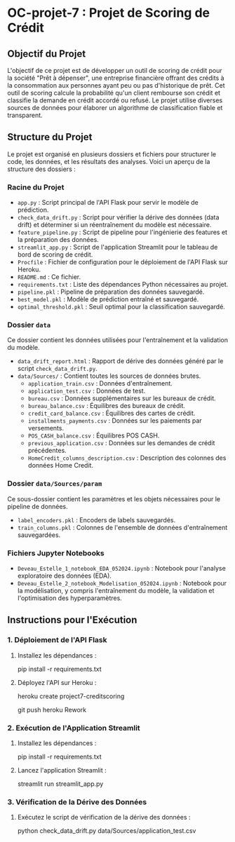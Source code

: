 # OC-projet-7 : Projet de Scoring de Crédit

## Objectif du Projet

L'objectif de ce projet est de développer un outil de scoring de crédit pour la société "Prêt à dépenser", une entreprise financière offrant des crédits à la consommation aux personnes ayant peu ou pas d'historique de prêt. Cet outil de scoring calcule la probabilité qu'un client rembourse son crédit et classifie la demande en crédit accordé ou refusé. Le projet utilise diverses sources de données pour élaborer un algorithme de classification fiable et transparent.

## Structure du Projet

Le projet est organisé en plusieurs dossiers et fichiers pour structurer le code, les données, et les résultats des analyses. Voici un aperçu de la structure des dossiers :

### Racine du Projet

- `app.py` : Script principal de l'API Flask pour servir le modèle de prédiction.
- `check_data_drift.py` : Script pour vérifier la dérive des données (data drift) et déterminer si un réentraînement du modèle est nécessaire.
- `feature_pipeline.py` : Script de pipeline pour l'ingénierie des features et la préparation des données.
- `streamlit_app.py` : Script de l'application Streamlit pour le tableau de bord de scoring de crédit.
- `Procfile` : Fichier de configuration pour le déploiement de l'API Flask sur Heroku.
- `README.md` : Ce fichier.
- `requirements.txt` : Liste des dépendances Python nécessaires au projet.
- `pipeline.pkl` : Pipeline de préparation des données sauvegardé.
- `best_model.pkl` : Modèle de prédiction entraîné et sauvegardé.
- `optimal_threshold.pkl` : Seuil optimal pour la classification sauvegardé.

### Dossier `data`

Ce dossier contient les données utilisées pour l'entraînement et la validation du modèle.

- `data_drift_report.html` : Rapport de dérive des données généré par le script `check_data_drift.py`.
- `data/Sources/` : Contient toutes les sources de données brutes.
  - `application_train.csv` : Données d'entraînement.
  - `application_test.csv` : Données de test.
  - `bureau.csv` : Données supplémentaires sur les bureaux de crédit.
  - `bureau_balance.csv` : Équilibres des bureaux de crédit.
  - `credit_card_balance.csv` : Équilibres des cartes de crédit.
  - `installments_payments.csv` : Données sur les paiements par versements.
  - `POS_CASH_balance.csv` : Équilibres POS CASH.
  - `previous_application.csv` : Données sur les demandes de crédit précédentes.
  - `HomeCredit_columns_description.csv` : Description des colonnes des données Home Credit.

### Dossier `data/Sources/param`

Ce sous-dossier contient les paramètres et les objets nécessaires pour le pipeline de données.

- `label_encoders.pkl` : Encoders de labels sauvegardés.
- `train_columns.pkl` : Colonnes de l'ensemble de données d'entraînement sauvegardées.

### Fichiers Jupyter Notebooks

- `Deveau_Estelle_1_notebook_EDA_052024.ipynb` : Notebook pour l'analyse exploratoire des données (EDA).
- `Deveau_Estelle_2_notebook_Modelisation_052024.ipynb` : Notebook pour la modélisation, y compris l'entraînement du modèle, la validation et l'optimisation des hyperparamètres.

## Instructions pour l'Exécution

### 1. Déploiement de l'API Flask

1. Installez les dépendances :

   pip install -r requirements.txt


2. Déployez l'API sur Heroku :

   heroku create project7-creditscoring

   git push heroku Rework

### 2. Exécution de l'Application Streamlit

1. Installez les dépendances :

   pip install -r requirements.txt


2. Lancez l'application Streamlit :

   streamlit run streamlit_app.py

### 3. Vérification de la Dérive des Données

1. Exécutez le script de vérification de la dérive des données :

   python check_data_drift.py data/Sources/application_test.csv



